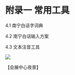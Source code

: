 # 附录一 常用工具

4.1 南宁白话字词典

4.2 南宁白话输入方案

4.3 文本注音工具

![](http://d.ifengimg.com/w600/p0.ifengimg.com/pmop/2018/0826/A4D2B4FF98036AFB14F4F42E115A2FB4965195D5_size496_w1080_h1442.jpeg)

【会展中心夜景】
